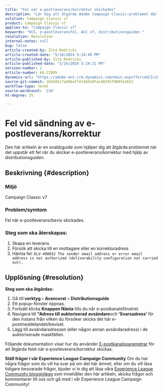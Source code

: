 ```yaml
---
title: "Fel när e-postleverans/korrektur skickades"
description: "Lär dig att åtgärda Adobe Campaign Classic-problemet där det uppstod ett fel när e-postleverans/korrektur skulle skickas med hjälp av distributionsguiden."
solution: Campaign Classic v7
product: Campaign Classic v7
applies-to: "Campaign Classic v7"
keywords: "KCS, e-postleveransfel, ACC v7, distributionsguiden "
resolution: Resolution
internal-notes: null
bug: false
article-created-by: Zita Rodricks
article-created-date: "5/16/2024 5:18:40 PM"
article-published-by: Zita Rodricks
article-published-date: "5/16/2024 5:19:21 PM"
version-number: 2
article-number: KA-22995
dynamics-url: "https://adobe-ent.crm.dynamics.com/main.aspx?forceUCI=1&pagetype=entityrecord&etn=knowledgearticle&id=64691951-a813-ef11-9f89-6045bd0298d4"
source-git-commit: 164503c7a696affef48410fac48395f900fe2653
workflow-type: tm+mt
source-wordcount: '234'
ht-degree: 2%

---
```


# Fel vid sändning av e-postleverans/korrektur


Den här artikeln är en snabbguide som hjälper dig att åtgärda problemet när det uppstår ett fel när du skickar e-postleverans/korrektur med hjälp av distributionsguiden.

## Beskrivning {#description}


### <b>Miljö</b>

Campaign Classic v7



### <b>Problem/symtom</b>

Fel när e-postleverans/bevis skickades.

### <b>Steg som ska återskapas:</b>

1. Skapa en leverans.
2. Försök att skicka till en mottagare eller en korrekturadress
3. Hämta fel: `DLV-490032 The sender email address or error email address is not authorized (deliverability configuration not carried out).`



## Upplösning {#resolution}

<b>Steg som ska åtgärdas:</b>
1. Gå till<b> verktyg </b>`>`  <b>Avancerat</b> `>`  <b>Distributionsguide</b>
2. Ett popup-fönster öppnas.
3. Fortsätt klicka <b>Knappen Nästa</b> tills du når e-postkanalsfönstret.
4. Navigera till <b>&quot;Adress till auktoriserad avsändare</b>och<b> &#39;Svarsadress&#39; </b>för den instans från vilken du försöker skicka det här e-postmeddelandet/beviset.
5. Lägg till avsändaradressen (eller någon annan avsändaradress) i de auktoriserade maskfälten.




Följande dokumentation visar hur du använder [E-postkanalsparametrar](https://experienceleague.adobe.com/docs/campaign-classic/using/installing-campaign-classic/initial-configuration/deploying-an-instance.html#email-channel-parameters) för att åtgärda felet när e-postleverans/korrektur skickas.


<b>Ställ frågor i vår Experience League Campaign Community</b>
Om du har några frågor som du vill ha svar på om det här ämnet, eller om du vill läsa tidigare besvarade frågor, bjuder vi in dig att läsa våra [Experience League Community blogginlägg](https://experienceleaguecommunities.adobe.com/t5/adobe-campaign-classic-blogs/introducing-top-kcs-articles-curated-for-your-troubleshooting/bc-p/672426#M132 "Följ länk") som innehåller den här artikeln, skicka frågor och kommentarer till oss och gå med i vår Experience League Campaign Community!
